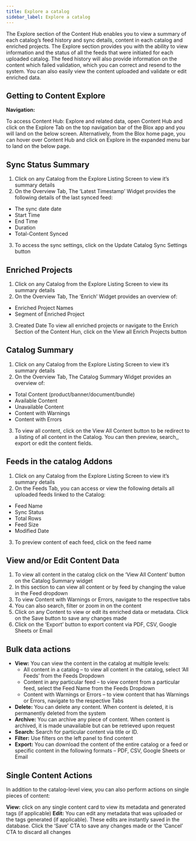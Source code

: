 ```yaml
---
title: Explore a catalog
sidebar_label: Explore a catalog
---
```




<head>
  <title></title>
  <meta
    name="description"
    content="This guide covers how the page life cycle works in an Ionic app built with Angular. Learn how Ionic embraces life cycle events provided by Angular components."
  />
</head>

The Explore section of the Content Hub enables you to view a summary of each catalog’s feed history and sync details, content in each catalog and enriched projects. The Explore section provides you with the ability to view information and the status of all the feeds that were initiated for each uploaded catalog. The feed history will also provide information on the content which failed validation, which you can correct and resend to the system. You can also easily view the content uploaded and validate or edit enriched data.



## Getting to Content Explore

**Navigation:** 

To access Content Hub: Explore and related data, open Content Hub and click on the Explore Tab on the top navigation bar of the Blox app and you will land on the below screen. Alternatively, from the Blox home page, you can hover over Content Hub and click on Explore in the expanded menu bar to land on the below page.



## Sync Status Summary 

1. Click on any Catalog from the Explore Listing Screen to view it’s summary details
2. On the Overview Tab, The ‘Latest Timestamp’ Widget provides the following details of the last synced feed:  
  * The sync date date 
  * Start Time
  * End Time 
  * Duration 
  * Total-Content Synced 
3. To access the sync settings, click on the Update Catalog Sync Settings button

## Enriched Projects

1. Click on any Catalog from the Explore Listing Screen to view its summary details
2. On the Overview Tab, The ‘Enrich’ Widget provides an overview of: 
  * Enriched Project Names 
  * Segment of Enriched Project 
3. Created Date To view all enriched projects or navigate to the Enrich Section of the Content Hun, click on the View all Enrich Projects button

## Catalog Summary 

1. Click on any Catalog from the Explore Listing Screen to view it’s summary details
2. On the Overview Tab, The Catalog Summary Widget provides an overview of:
  * Total Content (product/banner/document/bundle)
  * Available Content 
  * Unavailable Content 
  * Content with Warnings 
  * Content with Errors
3. To view all content, click on the View  All Content button to be redirect to a listing of all content in the Catalog. You can then preview, search,, export or edit the content fields.


## Feeds in the catalog Addons

1. Click on any Catalog from the Explore Listing Screen to view it’s summary details
2. On the Feeds Tab, you can access or view the following details all uploaded feeds linked to the Catalog: 
  * Feed Name 
  * Sync Status 
  * Total Rows 
  * Feed Size
  * Modified Date 
3. To preview content of each feed, click on the feed name

## View and/or Edit Content Data

1. To view all content in the catalog click on the ‘View All Content’ button on the Catalog Summary widget 
2. In this section to can view all content or by feed by changing the value in the Feed dropdown 
3. To view Content with Warnings or Errors, navigate to the respective tabs 
4. You can also search, filter or zoom in on the content
5. Click on any Content to view or edit its enriched data or metadata. Click on the Save button to save any changes made
6. Click on the ‘Export’ button to export content via PDF, CSV, Google Sheets or Email

## Bulk data actions

* **View:** You can view the content in the catalog at multiple levels:
  * All content in a catalog – to view all content in the catalog, select ‘All Feeds’ from the Feeds Dropdown
  * Content in any particular feed – to view content from a particular feed, select the Feed Name from the Feeds Dropdown
  * Content with Warnings or Errors – to view content that has Warnings or Errors, navigate to the respective Tabs
* **Delete:** You can delete any content. When content is deleted, it is permanently deleted from the system
* **Archive:** You can archive any piece of content. When content is archived, it is made unavailable but can be retrieved upon request
* **Search:** Search for particular content via title or ID.
* **Filter:** Use filters on the left panel to find content
* **Export:** You can download the content of the entire catalog or a feed or specific content in the following formats – PDF, CSV, Google Sheets or Email

## Single Content Actions 
In addition to the catalog-level view, you can also perform actions on single pieces of content:

**View:** click on any single content card to view its metadata and generated tags (if applicable)
**Edit:** You can edit any metadata that was uploaded or the tags generated (if applicable). These edits are instantly saved in the database. Click the ‘Save’ CTA to save any changes made or the ‘Cancel’ CTA to discard all changes

